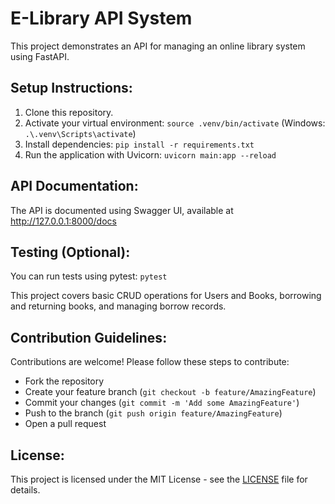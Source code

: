 # E-Library API System

This project demonstrates an API for managing an online library system using FastAPI.

## Setup Instructions:

1. Clone this repository.
2. Activate your virtual environment: `source .venv/bin/activate` (Windows: `.\.venv\Scripts\activate`)
3. Install dependencies: `pip install -r requirements.txt`
4. Run the application with Uvicorn: `uvicorn main:app --reload`

## API Documentation:
The API is documented using Swagger UI, available at http://127.0.0.1:8000/docs

## Testing (Optional):
You can run tests using pytest: 
`pytest`

This project covers basic CRUD operations for Users and Books, borrowing and returning books, and managing borrow records.

## Contribution Guidelines:
Contributions are welcome! Please follow these steps to contribute:

* Fork the repository
* Create your feature branch (`git checkout -b feature/AmazingFeature`)
* Commit your changes (`git commit -m 'Add some AmazingFeature'`)
* Push to the branch (`git push origin feature/AmazingFeature`)
* Open a pull request

## License:
This project is licensed under the MIT License - see the [LICENSE](https://github.com/edwisor01/ELibrary_API/blob/main/LICENSE) file for details.
